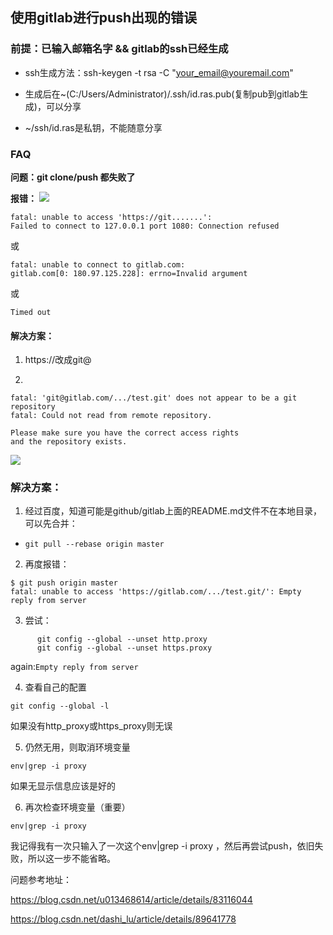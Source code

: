 ## 使用gitlab进行push出现的错误

### 前提：已输入邮箱名字 && gitlab的ssh已经生成

* ssh生成方法：ssh-keygen -t rsa -C "your_email@youremail.com"

* 生成后在~(C:/Users/Administrator)/.ssh/id.ras.pub(复制pub到gitlab生成)，可以分享

* ~/ssh/id.ras是私钥，不能随意分享
  
### FAQ

**问题：git clone/push 都失败了**

**报错：**
![](https://img2020.cnblogs.com/blog/2191525/202012/2191525-20201207235228313-1758146954.png)



```
fatal: unable to access 'https://git.......': 
Failed to connect to 127.0.0.1 port 1080: Connection refused
```

或
```
fatal: unable to connect to gitlab.com:
gitlab.com[0: 180.97.125.228]: errno=Invalid argument
```

或

`Timed out`



#### 解决方案：
1. https://改成git@

2. 
```
fatal: 'git@gitlab.com/.../test.git' does not appear to be a git repository
fatal: Could not read from remote repository.

Please make sure you have the correct access rights
and the repository exists.
```

![](https://img2020.cnblogs.com/blog/2191525/202012/2191525-20201207234828195-1259868842.png)


### 解决方案：

1. 经过百度，知道可能是github/gitlab上面的README.md文件不在本地目录，可以先合并：

* `git pull --rebase origin master`

2. 再度报错：

```
$ git push origin master
fatal: unable to access 'https://gitlab.com/.../test.git/': Empty reply from server
```

3. 尝试：

```
      git config --global --unset http.proxy 
      git config --global --unset https.proxy
```

again:`Empty reply from server`

4. 查看自己的配置

`git config --global -l`

如果没有http_proxy或https_proxy则无误

5. 仍然无用，则取消环境变量

`env|grep -i proxy  `

如果无显示信息应该是好的

6. 再次检查环境变量（重要）

`env|grep -i proxy`  

我记得我有一次只输入了一次这个env|grep -i proxy ，然后再尝试push，依旧失败，所以这一步不能省略。

问题参考地址：

https://blog.csdn.net/u013468614/article/details/83116044

https://blog.csdn.net/dashi_lu/article/details/89641778

